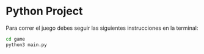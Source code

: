 # Python Project

Para correr el juego debes seguir las siguientes instrucciones en la terminal:

```sh
cd game
python3 main.py
```